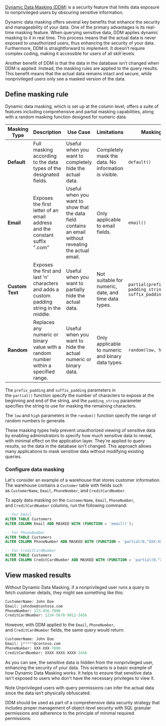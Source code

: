 
[Dynamic Data Masking (DDM)](https://learn.microsoft.com/en-us/fabric/data-warehouse/dynamic-data-masking) is a security feature that limits data exposure to nonprivileged users by obscuring sensitive information.

Dynamic data masking offers several key benefits that enhance the security and manageability of your data. One of the primary advantages is its real-time masking feature. When querying sensitive data, DDM applies dynamic masking to it in real time. This process means that the actual data is never exposed to unauthorized users, thus enhancing the security of your data. Furthermore, DDM is straightforward to implement. It doesn’t require complex coding, making it accessible for users of all skill levels.

Another benefit of DDM is that the data in the database isn’t changed when DDM is applied. Instead, the masking rules are applied to the query results. This benefit means that the actual data remains intact and secure, while nonprivileged users only see a masked version of the data.

## Define masking rule

Dynamic data masking, which is set up at the column level, offers a suite of features including comprehensive and partial masking capabilities, along with a random masking function designed for numeric data.

|Masking Type|Description|Use Case|Limitations|Masking Rule|
|---|---|---|---|---|
|**Default**|Full masking according to the data types of the designated fields.|Useful when you want to completely hide the actual data.|Completely mask the data. No information is visible.|`default()`|
|**Email**|Exposes the first letter of an email address and the constant suffix ".com"|Useful when you want to show that the data field contains an email without revealing the actual email.|Only applicable to email fields.|`email()`|
|**Custom Text**|Exposes the first and last 'n' characters and adds a custom padding string in the middle.|Useful when you want to partially hide the actual data.|Not suitable for numeric, date, and time data types.|`partial(prefix_padding, padding_string, suffix_padding)`|
|**Random**|Replaces any numeric or binary value with a random number within a specified range.|Useful when you want to hide the actual numeric or binary data.|Only applicable to numeric and binary data types.|`random(low, high)`|

The `prefix_padding` and `suffix_padding` parameters in the `partial()` function specify the number of characters to expose at the beginning and end of the string, and the `padding_string` parameter specifies the string to use for masking the remaining characters.

The `low` and `high` parameters in the `random()` function specify the range of random numbers to generate.

These masking types help prevent unauthorized viewing of sensitive data by enabling administrators to specify how much sensitive data to reveal, with minimal effect on the application layer. They're applied to query results, so the data in the database isn't changed. This approach allows many applications to mask sensitive data without modifying existing queries.

### Configure data masking

Let's consider an example of a warehouse that stores customer information. The warehouse contains a `Customer` table with fields such as `CustomerName`, `Email`, `PhoneNumber`, and `CreditCardNumber`.

To apply data masking on the `CustomerName`, `Email`, `PhoneNumber`, and `CreditCardNumber` columns, run the following command:


```sql
-- For Email
ALTER TABLE Customers
ALTER COLUMN Email ADD MASKED WITH (FUNCTION = 'email()');

-- For PhoneNumber
ALTER TABLE Customers
ALTER COLUMN PhoneNumber ADD MASKED WITH (FUNCTION = 'partial(0,"XXX-XXX-",4)');

-- For CreditCardNumber
ALTER TABLE Customers
ALTER COLUMN CreditCardNumber ADD MASKED WITH (FUNCTION = 'partial(0,"XXXX-XXXX-XXXX-",4)');
```

## View masked results

Without Dynamic Data Masking, if a nonprivileged user runs a query to fetch customer details, they might see something like this:

```sql
CustomerName: John Doe
Email: johndoe@contoso.com
PhoneNumber: 123-456-7890
CreditCardNumber: 1234-5678-9012-3456
```

However, with DDM applied to the `Email`, `PhoneNumber`, and `CreditCardNumber` fields, the same query would return:

```sql
CustomerName: John Doe
Email: j*****@contoso.com
PhoneNumber: XXX-XXX-7890
CreditCardNumber: XXXX-XXXX-XXXX-3456
```

As you can see, the sensitive data is hidden from the nonprivileged user, enhancing the security of your data. This scenario is a basic example of how Dynamic Data Masking works. It helps to ensure that sensitive data isn't exposed to users who don't have the necessary privileges to view it.

Note
Unprivileged users with query permissions can infer the actual data since the data isn’t physically obfuscated.

DDM should be used as part of a comprehensive data security strategy that includes proper management of object-level security with SQL granular permissions and adherence to the principle of minimal required permissions.